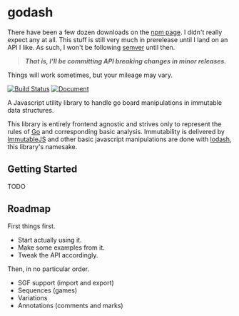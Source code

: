 godash
======

There have been a few dozen downloads on the [npm page](https://www.npmjs.com/package/godash).  I didn't really expect any at all.  This stuff is still very much in prerelease until I land on an API I like.  As such, I won't be following [semver](http://semver.org/) until then.

> __*That is, I'll be committing API breaking changes in minor releases.*__

Things will work sometimes, but your mileage may vary.

[![Build Status](https://travis-ci.org/duckpunch/godash.svg)](https://travis-ci.org/duckpunch/godash)
[![Document](http://duckpunch.github.io/godash/badge.svg)](http://duckpunch.github.io/godash/)

A Javascript utility library to handle go board manipulations in immutable data structures.

This library is entirely frontend agnostic and strives only to represent the rules of [Go](https://en.wikipedia.org/wiki/Go_%28game%29) and corresponding basic analysis.  Immutability is delivered by [ImmutableJS](http://facebook.github.io/immutable-js/) and other basic javascript manipulations are done with [lodash](https://lodash.com/), this library's namesake.

Getting Started
---------------

TODO

Roadmap
-------

First things first.

- Start actually using it.
- Make some examples from it.
- Tweak the API accordingly.

Then, in no particular order.

- SGF support (import and export)
- Sequences (games)
- Variations
- Annotations (comments and marks)
